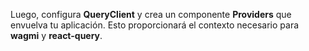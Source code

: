Luego, configura **QueryClient** y crea un componente **Providers** que envuelva tu aplicación. Esto proporcionará el contexto necesario para **wagmi** y **react-query**.